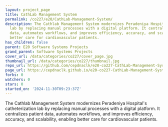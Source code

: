 ```yaml
---
layout: project_page
title: CathLab Management System
permalink: /co227/e20/CathLab-Management-System/
description: The Cathlab Management System modernizes Peradeniya Hospital's catheterization
  lab by replacing manual processes with a digital platform. It centralizes patient
  data, automates workflows, and improves efficiency, accuracy, and scalability, enabling
  better care for cardiovascular patients.
has_children: false
parent: E20 Software Systems Projects
grand_parent: Software Systems Projects
cover_url: /data/categories/co227/cover_page.jpg
thumbnail_url: /data/categories/co227/thumbnail.jpg
repo_url: https://github.com/cepdnaclk/e20-co227-CathLab-Management-System
page_url: https://cepdnaclk.github.io/e20-co227-CathLab-Management-System
forks: 0
watchers: 0
stars: 0
started_on: '2024-11-30T09:23:37Z'
---
```


The Cathlab Management System modernizes Peradeniya Hospital's catheterization lab by replacing manual processes with a digital platform. It centralizes patient data, automates workflows, and improves efficiency, accuracy, and scalability, enabling better care for cardiovascular patients.
